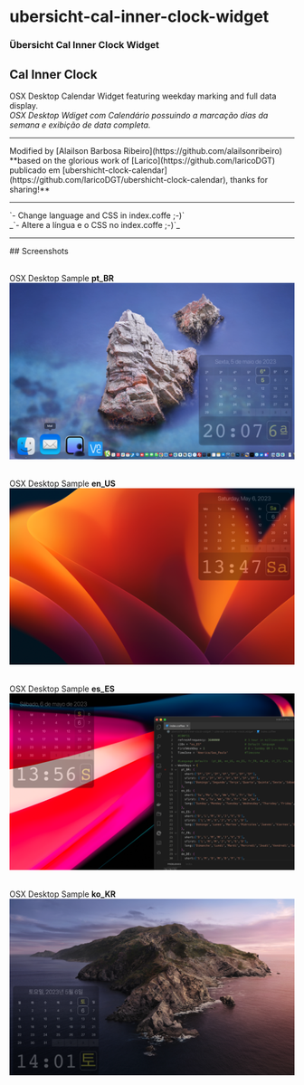 # ubersicht-cal-inner-clock-widget

### Übersicht Cal Inner Clock Widget

## Cal Inner Clock

OSX Desktop Calendar Widget featuring weekday marking and full data display.<br />
_OSX Desktop Wdiget com Calendário possuindo a marcação dias da semana e exibição de data completa._

<hr />
Modified by [Alailson Barbosa Ribeiro](https://github.com/alailsonribeiro) **based on the glorious work of [Larico](https://github.com/laricoDGT) publicado em [ubershicht-clock-calendar](https://github.com/laricoDGT/ubershicht-clock-calendar), thanks for sharing!**
<hr />
`- Change language and CSS in index.coffe ;-)`<br />
_`- Altere a língua e o CSS no index.coffe ;-)`_
<hr />
## Screenshots

<br />OSX Desktop Sample **pt_BR**
![SX Desktop Sample pt_BR](https://github.com/alailsonribeiro/ubersicht-cal-inner-clock-widget/blob/main/screenshot.png?raw=true)

<br />OSX Desktop Sample **en_US**
![SX Desktop Sample en_US](https://github.com/alailsonribeiro/ubersicht-cal-inner-clock-widget/blob/main/screenshot-en_US.png?raw=true)

<br />OSX Desktop Sample **es_ES**
![SX Desktop Sample es_ES](https://github.com/alailsonribeiro/ubersicht-cal-inner-clock-widget/blob/main/screenshot-es_ES.png?raw=true)

<br />OSX Desktop Sample **ko_KR**
![SX Desktop Sample ko_KR](https://github.com/alailsonribeiro/ubersicht-cal-inner-clock-widget/blob/main/screenshot-ko_KR.png?raw=true)
